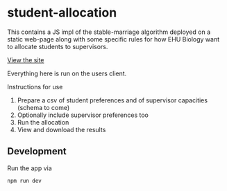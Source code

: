 # student-allocation

This contains a JS impl of the stable-marriage algorithm deployed on a static web-page along with some specific rules for how EHU Biology want to allocate students to supervisors.

[View the site](https://ehubio.github.io/student-allocation/)

Everything here is run on the users client.

Instructions for use
1. Prepare a csv of student preferences and of supervisor capacities (schema to come)
2. Optionally include supervisor preferences too
3. Run the allocation
4. View and download the results

## Development

Run the app via

```
npm run dev
```
